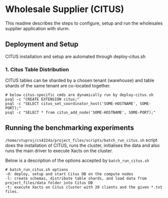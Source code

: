 # Wholesale Supplier (CITUS)

This readme describes the steps to configure, setup and run the wholesales supplier application with slurm.

## Deployment and Setup

CITUS installation and setup are automated through deploy-citus.sh

### 1. Citus Table Distribution

CITUS tables can be sharded by a chosen tenant (warehouse) and table shards of the same tenant are co-located together.

```
# below citus-specific cmds are dynamically run by deploy-citus.sh
psql -c "CREATE EXTENSION citus;"
psql -c "SELECT citus_set_coordinator_host('SOME-HOSTNAME', SOME-PORT);"
psql -c "SELECT * from citus_add_node('SOME-HOSTNAME', SOME-PORT);"
```

## Running the benchmarking experiments

`/home/stuproj/cs4224a/project_files/scripts/batch_run_citus.sh` script does the installation of CITUS, runs the cluster, initialises the data and also runs the main driver to execute Xacts on the cluster.

Below is a description of the options accepted by `batch_run_citus.sh`

```
# batch_run_citus.sh options
-d: deploy, setup and start Citus DB on the compute nodes
-l: create schemas, distribute table shards, and load data from project_files/data folder into Citus DB
-t: execute Xacts on Citus cluster with 20 clients and the given *.txt files.
```
